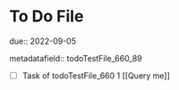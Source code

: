# To Do File

due:: 2022-09-05

metadatafield:: todoTestFile_660_89

- [ ] Task of todoTestFile_660 1 [[Query me]]
